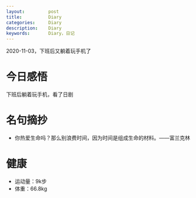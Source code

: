 ```yaml
---
layout:     	post
title:      	Diary
categories: 	Diary
description:   	Diary
keywords: 		Diary，日记 
---
```


2020-11-03，下班后又躺着玩手机了

# 今日感悟

下班后躺着玩手机，看了日剧

# 名句摘抄

-  你热爱生命吗？那么别浪费时间，因为时间是组成生命的材料。——富兰克林

# 健康

- 运动量：9k步
- 体重：66.8kg
















